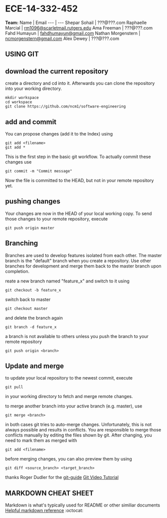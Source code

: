 # ECE-14-332-452
**Team:**
Name | Email 
--- | ---
 Shepar Sohail | ???@???.com
 Raphaelle Marcial | rm1096@scarletmail.rutgers.edu
 Ama Freeman | ???@???.com
 Fahd Humayun | fahdhumayun@gmail.com
 Nathan Morgenstern | ncmorgenstern@gmail.com 
 Alex Dewey | ???@???.com

 
## USING GIT
## download the current repository
create a directory and cd into it. Afterwards you can clone the repository into your working directory.
```
mkdir workspace
cd workspace
git clone https://github.com/ncm1/software-engineering
```

## add and commit
You can propose changes (add it to the Index) using
```
git add <filename>   
git add * 
```
This is the first step in the basic git workflow. To actually commit these changes use
```
git commit -m "Commit message"
```
Now the file is committed to the HEAD, but not in your remote repository yet.

## pushing changes

Your changes are now in the HEAD of your local working copy. To send those changes to your remote repository, execute 
```
git push origin master
```
## Branching
Branches are used to develop features isolated from each other. The master branch is the "default" branch when you create a repository. Use other branches for development and merge them back to the master branch upon completion.

reate a new branch named "feature_x" and switch to it using
```
git checkout -b feature_x
```
switch back to master
```
git checkout master
```
and delete the branch again
```
git branch -d feature_x
```
a branch is not available to others unless you push the branch to your remote repository
```
git push origin <branch>
```

## Update and merge
to update your local repository to the newest commit, execute 
```
git pull
```
in your working directory to fetch and merge remote changes.

to merge another branch into your active branch (e.g. master), use
```
git merge <branch>
```
in both cases git tries to auto-merge changes. Unfortunately, this is not always possible and results in conflicts. You are responsible to merge those conflicts manually by editing the files shown by git. After changing, you need to mark them as merged with
```
git add <filename>
```
before merging changes, you can also preview them by using
```
git diff <source_branch> <target_branch>
```

thanks Roger Dudler for the [git-guide](http://rogerdudler.github.io/git-guide/)
[Git Video Tutorial](https://www.youtube.com/watch?v=r63f51ce84A)

## MARKDOWN CHEAT SHEET 
Markdown is what's typically used for README or other similiar documents
[Helpful markdown reference](https://github.com/adam-p/markdown-here/wiki/Markdown-Cheatsheet) :octocat:
